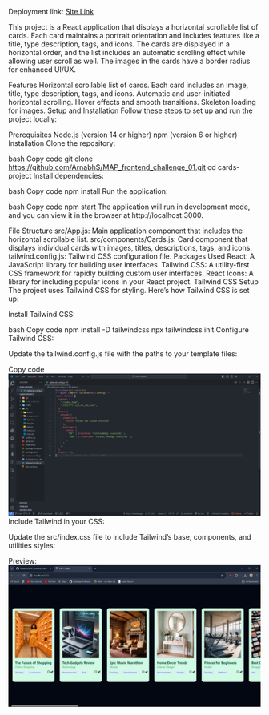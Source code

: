 Deployment link: <a href="https://verdant-kelpie-273fed.netlify.app/"> Site Link</a>


This project is a React application that displays a horizontal scrollable list of cards. Each card maintains a portrait orientation and includes features like a title, type description, tags, and icons. The cards are displayed in a horizontal order, and the list includes an automatic scrolling effect while allowing user scroll as well. The images in the cards have a border radius for enhanced UI/UX.

Features
Horizontal scrollable list of cards.
Each card includes an image, title, type description, tags, and icons.
Automatic and user-initiated horizontal scrolling.
Hover effects and smooth transitions.
Skeleton loading for images.
Setup and Installation
Follow these steps to set up and run the project locally:

Prerequisites
Node.js (version 14 or higher)
npm (version 6 or higher)
Installation
Clone the repository:

bash
Copy code
git clone https://github.com/ArnabhS/MAP_frontend_challenge_01.git
cd cards-project
Install dependencies:

bash
Copy code
npm install
Run the application:

bash
Copy code
npm start
The application will run in development mode, and you can view it in the browser at http://localhost:3000.

File Structure
src/App.js: Main application component that includes the horizontal scrollable list.
src/components/Cards.js: Card component that displays individual cards with images, titles, descriptions, tags, and icons.
tailwind.config.js: Tailwind CSS configuration file.
Packages Used
React: A JavaScript library for building user interfaces.
Tailwind CSS: A utility-first CSS framework for rapidly building custom user interfaces.
React Icons: A library for including popular icons in your React project.
Tailwind CSS Setup
The project uses Tailwind CSS for styling. Here’s how Tailwind CSS is set up:

Install Tailwind CSS:

bash
Copy code
npm install -D tailwindcss
npx tailwindcss init
Configure Tailwind CSS:

Update the tailwind.config.js file with the paths to your template files:

Copy code
<img src ="./src/assets/read.png"/>
Include Tailwind in your CSS:

Update the src/index.css file to include Tailwind’s base, components, and utilities styles:

Preview:
<img src="./src/assets/preview.png" />
